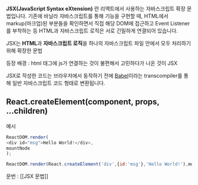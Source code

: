 **JSX(JavaScript Syntax eXtension)** 란 리액트에서 사용하는 자바스크립트 확장 문법입니다. 기존에 바닐라 자바스크립트를 통해 기능을 구현할 때, HTML에서 markup(마크업)된 부분들을 확인하면서 직접 해당 DOM에 접근하고 Event Listener를 부착하는 등 HTML과 자바스크립트 로직은 서로 긴밀하게 연결되어 있습니다. 

JSX는 **HTML**과 **자바스크립트 로직**을 하나의 자바스크립트 파일 안에서 모두 처리하기 위해 확장한 문법


등장 배경 : html 태그에 js가 연결하는 것이 불편해서 고민하다가 나온 것이 JSX
 

JSX로 작성한 코드는 브라우저에서 동작하기 전에 [Babel](https://babeljs.io/)이라는 transcompiler를 통해 일반 자바스크립트 코드 형태로 변환됩니다.


## React.createElement(component, props, ...children)
예시
```js
ReactDOM.render(
<div id="msg">Hello World!</div>,
mountNode
);

ReactDOM.render(React.createElement('div',{id:'msg'},'Hello World!'),mountNode))
```




문번 : [[JSX 문법]]
